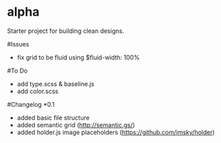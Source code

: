 alpha
=====

Starter project for building clean designs.


#Issues
- fix grid to be fluid using $fluid-width: 100%

#To Do
- add type.scss & baseline.js
- add color.scss

#Changelog
*0.1
- added basic file structure
- added semantic grid (http://semantic.gs/)
- added holder.js image placeholders (https://github.com/imsky/holder)
